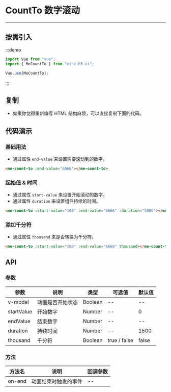 # CountTo 数字滚动

---

## 按需引入

:::demo

```JavaScript
import Vue from "vue";
import { MeCountTo } from "mine-h5-ui";

Vue.use(MeCountTo);
```

:::

## 复制

- 如果你觉得重新编写 HTML 结构麻烦，可以直接复制下面的代码。

## 代码演示

### 基础用法

- 通过属性 `end-value` 来设置需要滚动到的数字。

```HTML
<me-count-to :end-value="6666"></me-count-to>
```

### 起始值 & 时间

- 通过属性 `start-value` 来设置开始滚动的数字。
- 通过属性 `duration` 来设置组件持续的时间。

```HTML
<me-count-to :start-value="100" :end-value="6666" :duration="5000"></me-count-to>
```

### 添加千分符

- 通过属性 `thousand` 来是否转换为千分符。

```HTML
<me-count-to :start-value="100" :end-value="6666" thousand></me-count-to>
```

## API

### 参数

| 参数       | 说明             | 类型    | 可选值       | 默认值 |
| ---------- | ---------------- | ------- | ------------ | ------ |
| v-model    | 动画是否开始状态 | Boolean | --           | --     |
| startValue | 开始数字         | Number  | --           | 0      |
| endValue   | 结束数字         | Number  | --           | --     |
| duration   | 持续时间         | Number  | --           | 1500   |
| thousand   | 千分符           | Boolean | true / false | false  |

### 方法

| 方法名 | 说明                 | 回调参数 |
| ------ | -------------------- | -------- |
| on-end | 动画结束时触发的事件 | --       |
